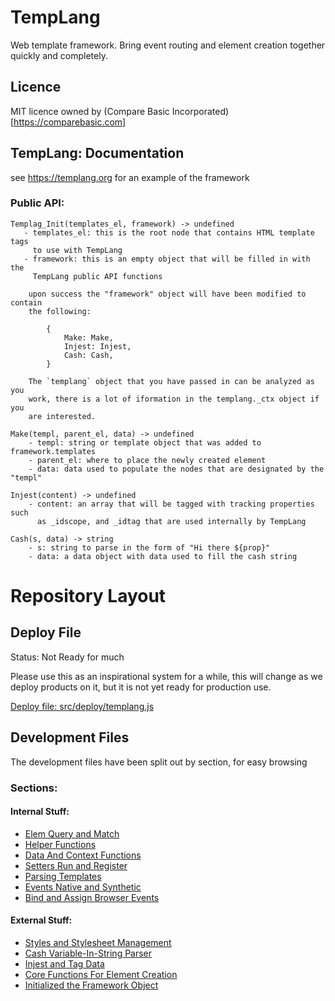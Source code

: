 # TempLang

Web template framework. Bring event routing and element creation together quickly and completely. 


##  Licence

MIT licence owned by (Compare Basic Incorporated)[https://comparebasic.com]


## TempLang: Documentation

see https://templang.org for an example of the framework


### Public API:

    Templag_Init(templates_el, framework) -> undefined
       - templates_el: this is the root node that contains HTML template tags
         to use with TempLang 
       - framework: this is an empty object that will be filled in with the
         TempLang public API functions

        upon success the "framework" object will have been modified to contain
        the following:

            {
                Make: Make,
                Injest: Injest,
                Cash: Cash,
            }

        The `templang` object that you have passed in can be analyzed as you
        work, there is a lot of iformation in the templang._ctx object if you
        are interested.

    Make(templ, parent_el, data) -> undefined
        - templ: string or template object that was added to framework.templates
        - parent_el: where to place the newly created element
        - data: data used to populate the nodes that are designated by the "templ"

    Injest(content) -> undefined
        - content: an array that will be tagged with tracking properties such
          as _idscope, and _idtag that are used internally by TempLang

    Cash(s, data) -> string
        - s: string to parse in the form of "Hi there ${prop}"
        - data: a data object with data used to fill the cash string


# Repository Layout

##  Deploy File

Status: Not Ready for much

Please use this as an inspirational system for a while, this will change as we deploy products on it, but it is not yet ready for production use.

[Deploy file: src/deploy/templang.js](src/deploy/templang.js)


##  Development Files

The development files have been split out by section, for easy browsing


### Sections:

#### Internal Stuff:

 - [Elem Query and Match](src/devel/templang_query.js)
 - [Helper Functions](src/devel/templang_helpers.js)
 - [Data And Context Functions](src/devel/templang_data.js)
 - [Setters Run and Register](src/devel/templang_setters.js)
 - [Parsing Templates](src/devel/templang_parse.js)
 - [Events Native and Synthetic](src/devel/templang_events.js)
 - [Bind and Assign Browser Events](src/devel/templang_bind_ev.js)


#### External Stuff:

 - [Styles and Stylesheet Management](src/devel/templang_styles.js)
 - [Cash Variable-In-String Parser](src/devel/templang_cash.js)
 - [Injest and Tag Data](src/devel/templang_injest.js)
 - [Core Functions For Element Creation](src/devel/templang_element.js)
 - [Initialized the Framework Object](src/devel/templan_init.js)
